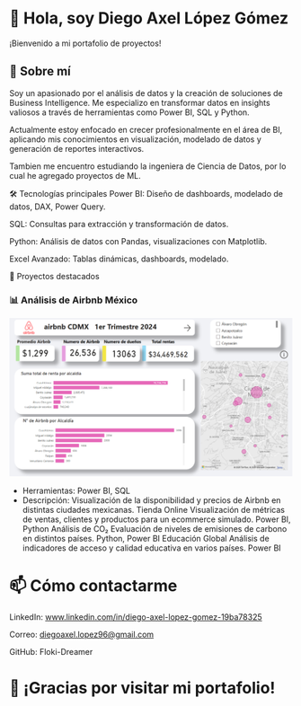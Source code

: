 # 👋 Hola, soy Diego Axel López Gómez
¡Bienvenido a mi portafolio de proyectos!

## 🚀 Sobre mí
Soy un apasionado por el análisis de datos y la creación de soluciones de Business Intelligence. Me especializo en transformar datos en insights valiosos a través de herramientas como Power BI, SQL y Python.

Actualmente estoy enfocado en crecer profesionalmente en el área de BI, aplicando mis conocimientos en visualización, modelado de datos y generación de reportes interactivos.

Tambien me encuentro estudiando la ingeniera de Ciencia de Datos, por lo cual he agregado proyectos de ML.

🛠️ Tecnologías principales
Power BI: Diseño de dashboards, modelado de datos, DAX, Power Query.

SQL: Consultas para extracción y transformación de datos.

Python: Análisis de datos con Pandas, visualizaciones con Matplotlib.

Excel Avanzado: Tablas dinámicas, dashboards, modelado.

📂 Proyectos destacados

### 📊 Análisis de Airbnb México
![Dashboard de Airbnb](dashboard_airbnb.png)
- Herramientas: Power BI, SQL
- Descripción: Visualización de la disponibilidad y precios de Airbnb en distintas ciudades mexicanas.
Tienda Online	Visualización de métricas de ventas, clientes y productos para un ecommerce simulado.	Power BI, Python
Análisis de CO₂	Evaluación de niveles de emisiones de carbono en distintos países.	Python, Power BI
Educación Global	Análisis de indicadores de acceso y calidad educativa en varios países.	Power BI

# 📫 Cómo contactarme
LinkedIn: www.linkedin.com/in/diego-axel-lopez-gomez-19ba78325

Correo: diegoaxel.lopez96@gmail.com

GitHub: Floki-Dreamer

# 🚀 ¡Gracias por visitar mi portafolio!


